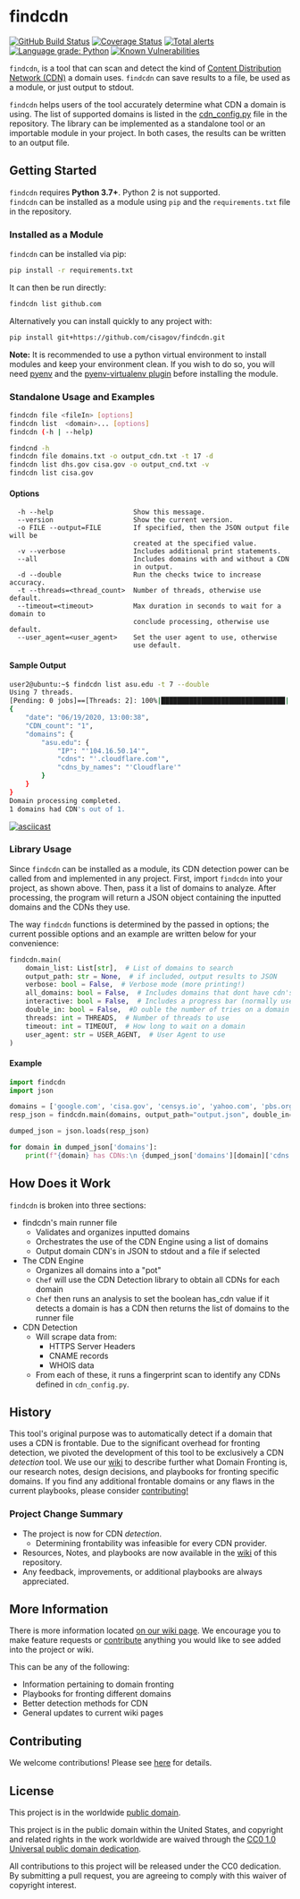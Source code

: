 # findcdn

[![GitHub Build Status](https://github.com/cisagov/findcdn/workflows/build/badge.svg)](https://github.com/cisagov/findcdn/actions)
[![Coverage Status](https://coveralls.io/repos/github/cisagov/findcdn/badge.svg?branch=develop)](https://coveralls.io/github/cisagov/findcdn?branch=develop)
[![Total alerts](https://img.shields.io/lgtm/alerts/g/cisagov/findcdn.svg?logo=lgtm&logoWidth=18)](https://lgtm.com/projects/g/cisagov/findcdn/alerts/)
[![Language grade: Python](https://img.shields.io/lgtm/grade/python/g/cisagov/findcdn.svg?logo=lgtm&logoWidth=18)](https://lgtm.com/projects/g/cisagov/findcdn/context:python)
[![Known Vulnerabilities](https://snyk.io/test/github/cisagov/findcdn/develop/badge.svg)](https://snyk.io/test/github/cisagov/findcdn)

`findcdn`, is a tool that can scan and detect the kind of
[Content Distribution Network (CDN)](https://en.wikipedia.org/wiki/Content_delivery_network)
a domain uses. `findcdn` can save results to a file, be used as a module, or
just output to stdout.

`findcdn` helps users of the tool accurately determine what CDN a domain is
using. The list of supported domains is listed in the
[cdn_config.py](https://github.com/cisagov/findcdn/blob/develop/src/findcdn/cdnEngine/detectCDN/cdn_config.py)
file in the repository. The library can be implemented as a standalone tool or
an importable module in your project. In both cases, the results can be written
to an output file.</br>

## Getting Started

`findcdn` requires **Python 3.7+**. Python 2 is not supported. </br> `findcdn`
can be installed as a module using `pip` and the `requirements.txt` file in the
repository.

### Installed as a Module

`findcdn` can be installed via pip:

```bash
pip install -r requirements.txt
```

It can then be run directly:

```bash
findcdn list github.com
```

Alternatively you can install quickly to any project with:

```bash
pip install git+https://github.com/cisagov/findcdn.git
```

**Note:** It is recommended to use a python virtual environment to install
modules and keep your environment clean. If you wish to do so, you will need
[pyenv](https://github.com/pyenv/pyenv) and the
[pyenv-virtualenv plugin](https://github.com/pyenv/pyenv-virtualenv) before
installing the module.

### Standalone Usage and Examples

```bash
findcdn file <fileIn> [options]
findcdn list  <domain>... [options]
findcdn (-h | --help)

findcnd -h
findcdn file domains.txt -o output_cdn.txt -t 17 -d
findcdn list dhs.gov cisa.gov -o output_cnd.txt -v
findcdn list cisa.gov
```

#### Options

```plaintext
  -h --help                    Show this message.
  --version                    Show the current version.
  -o FILE --output=FILE        If specified, then the JSON output file will be
                               created at the specified value.
  -v --verbose                 Includes additional print statements.
  --all                        Includes domains with and without a CDN
                               in output.
  -d --double                  Run the checks twice to increase accuracy.
  -t --threads=<thread_count>  Number of threads, otherwise use default.
  --timeout=<timeout>          Max duration in seconds to wait for a domain to
                               conclude processing, otherwise use default.
  --user_agent=<user_agent>    Set the user agent to use, otherwise
                               use default.
```

#### Sample Output

```bash
user2@ubuntu:~$ findcdn list asu.edu -t 7 --double
Using 7 threads.
[Pending: 0 jobs]==[Threads: 2]: 100%|███████████████████████████████| 2/2 [00:00<00:00,  2.22it/s]
{
    "date": "06/19/2020, 13:00:38",
    "CDN_count": "1",
    "domains": {
        "asu.edu": {
            "IP": "'104.16.50.14'",
            "cdns": "'.cloudflare.com'",
            "cdns_by_names": "'Cloudflare'"
        }
    }
}
Domain processing completed.
1 domains had CDN's out of 1.

```

[![asciicast](https://raw.githubusercontent.com/cisagov/findcdn/develop/findcdn.gif)](https://raw.githubusercontent.com/cisagov/findcdn/develop/findcdn.gif)

### Library Usage

Since `findcdn` can be installed as a module, its CDN detection power can be
called from and implemented in any project. First, import `findcdn` into your
project, as shown above. Then, pass it a list of domains to analyze. After
processing, the program will return a JSON object containing the inputted
domains and the CDNs they use.

The way `findcdn` functions is determined by the passed in options; the current
possible options and an example are written below for your convenience:

```python
findcdn.main(
    domain_list: List[str],  # List of domains to search
    output_path: str = None,  # if included, output results to JSON
    verbose: bool = False,  # Verbose mode (more printing!)
    all_domains: bool = False,  # Includes domains that dont have cdn's in the output
    interactive: bool = False,  # Includes a progress bar (normally used for command line)
    double_in: bool = False,  #D ouble the number of tries on a domain to increase accuracy
    threads: int = THREADS,  # Number of threads to use
    timeout: int = TIMEOUT,  # How long to wait on a domain
    user_agent: str = USER_AGENT,  # User Agent to use
)
```

#### Example

```python
import findcdn
import json

domains = ['google.com', 'cisa.gov', 'censys.io', 'yahoo.com', 'pbs.org', 'github.com']
resp_json = findcdn.main(domains, output_path="output.json", double_in=True, threads=23)

dumped_json = json.loads(resp_json)

for domain in dumped_json['domains']:
    print(f"{domain} has CDNs:\n {dumped_json['domains'][domain]['cdns']}")
```

## How Does it Work

`findcdn` is broken into three sections:

- findcdn's main runner file
  - Validates and organizes inputted domains
  - Orchestrates the use of the CDN Engine using a list of domains
  - Output domain CDN's in JSON to stdout and a file if selected
- The CDN Engine
  - Organizes all domains into a "pot"
  - `Chef` will use the CDN Detection library to obtain all CDNs for each domain
  - `Chef` then runs an analysis to set the boolean has_cdn value if it detects
    a domain is has a CDN then returns the list of domains to the runner file
- CDN Detection
  - Will scrape data from:
    - HTTPS Server Headers
    - CNAME records
    - WHOIS data
  - From each of these, it runs a fingerprint scan to identify any CDNs defined
    in `cdn_config.py`.

## History

This tool's original purpose was to automatically detect if a domain that uses a
CDN is frontable. Due to the significant overhead for fronting detection, we
pivoted the development of this tool to be exclusively a CDN _detection_ tool.
We use our [wiki](https://github.com/cisagov/findcdn/wiki) to describe
further what Domain Fronting is, our research notes, design decisions, and
playbooks for fronting specific domains. If you find any additional frontable
domains or any flaws in the current playbooks, please consider
[contributing!](CONTRIBUTING.md)

### Project Change Summary

- The project is now for CDN _detection_.
  - Determining frontability was infeasible for every CDN provider.
- Resources, Notes, and playbooks are now available in the
  [wiki](https://github.com/cisagov/findcdn/wiki) of this repository.
- Any feedback, improvements, or additional playbooks are always appreciated.

## More Information

There is more information located
[on our wiki page](https://github.com/cisagov/findcdn/wiki). We encourage
you to make feature requests or [contribute](CONTRIBUTING.md) anything you would
like to see added into the project or wiki.

This can be any of the following:

- Information pertaining to domain fronting
- Playbooks for fronting different domains
- Better detection methods for CDN
- General updates to current wiki pages

## Contributing

We welcome contributions! Please see [here](CONTRIBUTING.md) for details.

## License

This project is in the worldwide [public domain](LICENSE).

This project is in the public domain within the United States, and copyright and
related rights in the work worldwide are waived through the
[CC0 1.0 Universal public domain dedication](https://creativecommons.org/publicdomain/zero/1.0/).

All contributions to this project will be released under the CC0 dedication. By
submitting a pull request, you are agreeing to comply with this waiver of
copyright interest.
